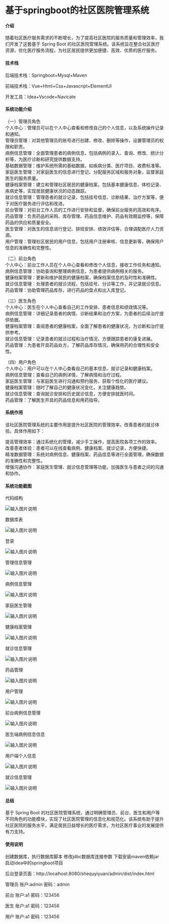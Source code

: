 # 基于springboot的社区医院管理系统

#### 介绍

随着社区医疗服务需求的不断增长，为了提高社区医院的服务质量和管理效率，我们开发了这套基于 Spring Boot 的社区医院管理系统。该系统旨在整合社区医疗资源，优化医疗服务流程，为社区居民提供更加便捷、高效、优质的医疗服务。

#### 技术栈

后端技术栈：Springboot+Mysql+Maven

前端技术栈：Vue+Html+Css+Javascript+ElementUI

开发工具：Idea+Vscode+Navicate

#### 系统功能介绍

（一）管理员角色  
个人中心：管理员可以在个人中心查看和修改自己的个人信息，以及系统操作记录和通知。  
管理员管理：对其他管理员的账号进行创建、修改、删除等操作，设置管理员的权限和职责。  
病例信息管理：全面管理患者的病例信息，包括病例的录入、查询、修改、统计分析等，为医疗诊断和研究提供数据支持。  
基础数据管理：维护系统所需的基础数据，如疾病分类、医疗项目、收费标准等。  
家庭医生管理：对家庭医生的信息进行登记、分配服务区域和服务对象，监督家庭医生的服务质量。  
健康档案管理：建立和管理社区居民的健康档案，包括基本健康信息、体检记录、疾病史等，实现居民健康状况的动态跟踪。  
就诊信息管理：管理患者的就诊记录，包括挂号信息、诊断结果、治疗方案等，便于对医疗服务进行评估和改进。  
前台管理：对前台工作人员的工作进行安排和监督，确保前台服务的高效和有序。  
药品管理：负责药品的采购、库存管理、药品信息维护、药品有效期监控等，保障药品的供应和质量安全。  
医生管理：对医生的信息进行登记、排班安排、绩效评估等，合理调配医疗人力资源。  
用户管理：管理社区居民的用户信息，包括用户注册审核、信息更新等，确保用户信息的准确性和完整性。  

（二）前台角色  
个人中心：前台工作人员在个人中心查看和修改个人信息，接收工作任务和通知。  
病例信息管理：协助查询和整理病例信息，为患者提供病例相关的服务。  
健康档案管理：更新和维护居民的健康档案，确保档案信息的及时性和准确性。  
就诊信息管理：处理患者的就诊流程，包括挂号、分诊等工作，并记录就诊信息。  
药品管理：协助管理药品库存，进行药品的盘点和出入库登记。  

（三）医生角色  
个人中心：医生在个人中心查看自己的工作安排、患者信息和绩效情况等。  
病例信息管理：详细记录患者的病情、诊断结果和治疗方案，为患者的后续治疗提供依据。  
健康档案管理：查阅患者的健康档案，全面了解患者的健康状况，为诊断和治疗提供参考。  
就诊信息管理：记录患者的就诊过程和治疗情况，方便跟踪患者的康复进展。  
药品管理：为患者开具药品处方，了解药品库存情况，确保用药的合理性和安全性。  

（四）用户角色  
个人中心：用户可以在个人中心查看自己的基本信息、就诊记录和健康档案。  
病例信息管理：查看自己的病例详情，了解病情和治疗过程。  
家庭医生管理：与家庭医生进行沟通和预约服务，获取个性化的医疗建议。  
健康档案管理：随时了解自己的健康状况变化，关注健康趋势。  
就诊信息管理：查询就诊安排和历史就诊信息，方便安排就医时间。  
药品管理：了解医生开具的药品信息和用药指导。  

#### 系统作用

该社区医院管理系统的主要作用是提升社区医院的管理效率，改善患者的就诊体验。具体作用如下：  

提高管理效率：通过系统化的管理，减少手工操作，提高医院各项工作的效率。  
改善患者体验：患者可以在线查看病例、健康档案、就诊记录，方便快捷。  
精准数据管理：系统对病例信息、健康档案、药品信息等进行全面管理，确保数据的准确性和完整性。  
增强沟通协作：家庭医生管理、就诊信息管理等功能，加强医生与患者之间的沟通和协作。  

#### 系统功能截图

代码结构

![输入图片说明](images/bae241b476a24aa2714ad4ef067934f.png)

数据库表

![输入图片说明](images/50c4f1fce05f55d632096a00b3525b6.png)

登录

![输入图片说明](images/0c9879d76f8b4278c112b8480a4da45.png)

管理信息管理

![输入图片说明](images/890d2fe9edcf4e29427b89c31156ca0.png)

病例信息管理

![输入图片说明](images/8b2300424efd522ba7940161313fb91.png)

家庭医生管理

![输入图片说明](images/9ad311341c0173519f0065d7a34b2eb.png)

健康档案管理

![输入图片说明](images/aaca4901554dc65d4a7f9ee7a9c0d05.png)

就诊信息管理

![输入图片说明](images/e8567ef136a45318723245bcc38c2ad.png)

药品管理

![输入图片说明](images/7f8ff65f84311391e96171b516454d0.png)

用户管理

![输入图片说明](images/ee4a37351d299643fc5abfb0a0c9a90.png)

前台病例信息管理

![输入图片说明](images/79d403491ef6a2227b561d0c03195bc.png)

医生端病例信息信息

![输入图片说明](images/c5a1bc9ca2b9bd226089ea825e25595.png)

用户端个人信息

![输入图片说明](images/bf437ac0c20c4ead4f13d7e9417a079.png)

就诊信息管理

![输入图片说明](images/ea38924773731a9a8fab204d5f25124.png)

#### 总结

基于 Spring Boot 的社区医院管理系统，通过明确管理员、前台、医生和用户等不同角色的功能模块，实现了社区医院管理的信息化和规范化。该系统有助于提升社区医院的服务水平，满足居民日益增长的医疗需求，为社区医疗事业的发展提供有力支持。

#### 使用说明

创建数据库，执行数据库脚本 修改jdbc数据库连接参数 下载安装maven依赖jar 启动idea中的springboot项目

后台登录页面：http://localhost:8080/shequyiyuan/admin/dist/index.html

管理员				账户:admin 		密码：admin

前台				账户:a1 		密码：123456

医生				账户:a1 		密码：123456

用户				账户:a1 		密码：123456